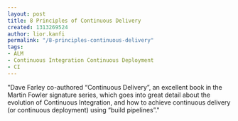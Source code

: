 ```yaml
---
layout: post
title: 8 Principles of Continuous Delivery
created: 1313269524
author: lior.kanfi
permalink: "/8-principles-continuous-delivery"
tags:
- ALM
- Continuous Integration Continuous Deployment
- CI
---
```

<p>&quot;Dave Farley co-authored &ldquo;Continuous Delivery&rdquo;, an excellent book in the  Martin Fowler signature series, which goes into great detail about the  evolution of Continuous Integration, and how to achieve continuous  delivery (or continuous deployment) using &ldquo;build pipelines&rdquo;.&quot;</p>
